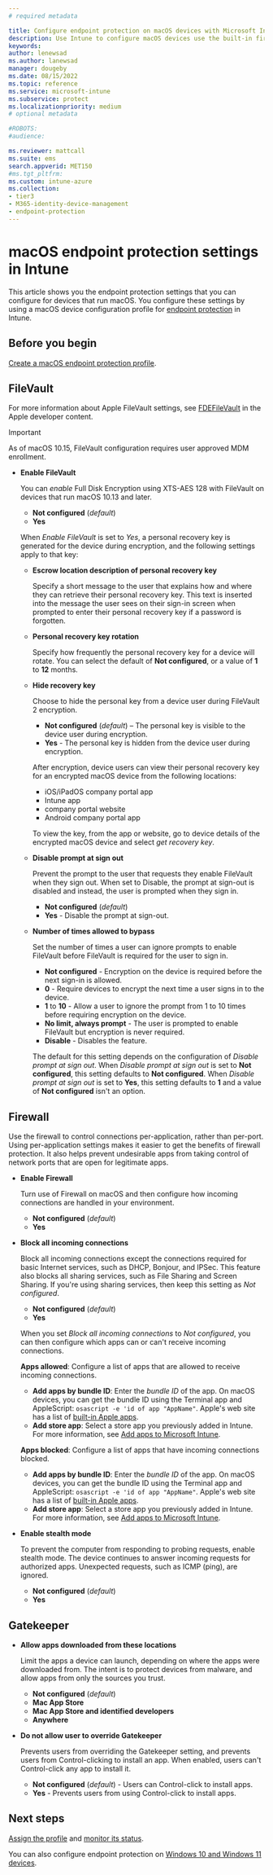 ```yaml
---
# required metadata

title: Configure endpoint protection on macOS devices with Microsoft Intune | Microsoft Docs
description: Use Intune to configure macOS devices use the built-in firewall to allow or block specific apps or to use stealth mode, to use Gatekeeper to determine where apps install, and to use FileVault disk encryption.
keywords:
author: lenewsad
ms.author: lanewsad
manager: dougeby
ms.date: 08/15/2022
ms.topic: reference
ms.service: microsoft-intune
ms.subservice: protect
ms.localizationpriority: medium
# optional metadata

#ROBOTS:
#audience:

ms.reviewer: mattcall
ms.suite: ems
search.appverid: MET150
#ms.tgt_pltfrm:
ms.custom: intune-azure
ms.collection:
- tier3
- M365-identity-device-management
- endpoint-protection
---
```


# macOS endpoint protection settings in Intune

This article shows you the endpoint protection settings that you can configure for devices that run macOS. You configure these settings by using a macOS device configuration profile for [endpoint protection](endpoint-protection-configure.md) in Intune.

## Before you begin

[Create a macOS endpoint protection profile](endpoint-protection-configure.md).

## FileVault

For more information about Apple FileVault settings, see [FDEFileVault](https://developer.apple.com/documentation/devicemanagement/fdefilevault) in the Apple developer content.

> [!IMPORTANT]
> As of macOS 10.15, FileVault configuration requires user approved MDM enrollment.

- **Enable FileVault**  

  You can *enable* Full Disk Encryption using XTS-AES 128 with FileVault on devices that run macOS 10.13 and later.

  - **Not configured** (*default*)
  - **Yes**

  When *Enable FileVault* is set to *Yes*, a personal recovery key is generated for the device during encryption, and the following settings apply to that key:

  - **Escrow location description of personal recovery key**

    Specify a short message to the user that explains how and where they can retrieve their personal recovery key. This text is inserted into the message the user sees on their sign-in screen when prompted to enter their personal recovery key if a password is forgotten.

  - **Personal recovery key rotation**

    Specify how frequently the personal recovery key for a device will rotate. You can select the default of **Not configured**, or a value of **1** to **12** months.

  - **Hide recovery key**

    Choose to hide the personal key from a device user during FileVault 2 encryption.

    - **Not configured**  (*default*) – The personal key is visible to the device user during encryption.
    - **Yes** - The personal key is hidden from the device user during encryption.

    After encryption, device users can view their personal recovery key for an encrypted macOS device from the following locations:
    - iOS/iPadOS company portal app
    - Intune app
    - company portal website
    - Android company portal app

    To view the key, from the app or website, go to device details of the encrypted macOS device and select *get recovery key*.

  - **Disable prompt at sign out**

    Prevent the prompt to the user that requests they enable FileVault when they sign out.  When set to Disable, the prompt at sign-out is disabled and instead, the user is prompted when they sign in.

    - **Not configured** (*default*)
    - **Yes** - Disable the prompt at sign-out.

  - **Number of times allowed to bypass**

    Set the number of times a user can ignore prompts to enable FileVault before FileVault is required for the user to sign in.

    - **Not configured** - Encryption on the device is required before the next sign-in is allowed.
    - **0** - Require devices to encrypt the next time a user signs in to the device.
    - **1** to **10** - Allow a user to ignore the prompt from 1 to 10 times before requiring encryption on the device.
    - **No limit, always prompt** - The user is prompted to enable FileVault but encryption is never required.
    - **Disable** - Disables the feature.

    The default for this setting depends on the configuration of *Disable prompt at sign out*. When *Disable prompt at sign out* is set to **Not configured**, this setting defaults to **Not configured**. When *Disable prompt at sign out* is set to **Yes**, this setting defaults to **1** and a value of **Not configured** isn't an option.

## Firewall

Use the firewall to control connections per-application, rather than per-port. Using per-application settings makes it easier to get the benefits of firewall protection. It also helps prevent undesirable apps from taking control of network ports that are open for legitimate apps.

- **Enable Firewall**

  Turn use of Firewall on macOS and then configure how incoming connections are handled in your environment.

  - **Not configured** (*default*)
  - **Yes**

- **Block all incoming connections**

  Block all incoming connections except the connections required for basic Internet services, such as DHCP, Bonjour, and IPSec. This feature also blocks all sharing services, such as File Sharing and Screen Sharing. If you're using sharing services, then keep this setting as *Not configured*.

  - **Not configured** (*default*)
  - **Yes**

  When you set *Block all incoming connections* to *Not configured*, you can then configure which apps can or can't receive incoming connections.

  **Apps allowed**: Configure a list of apps that are allowed to receive incoming connections.

  - **Add apps by bundle ID**: Enter the *bundle ID* of the app. On macOS devices, you can get the bundle ID using the Terminal app and AppleScript: `osascript -e 'id of app "AppName"`. Apple's web site has a list of [built-in Apple apps](https://support.apple.com/HT208094).
  - **Add store app**: Select a store app you previously added in Intune. For more information, see [Add apps to Microsoft Intune](../apps/apps-add.md).

  **Apps blocked**: Configure a list of apps that have incoming connections blocked.

  - **Add apps by bundle ID**: Enter the *bundle ID* of the app. On macOS devices, you can get the bundle ID using the Terminal app and AppleScript: `osascript -e 'id of app "AppName"`. Apple's web site has a list of [built-in Apple apps](https://support.apple.com/HT208094).
  - **Add store app**: Select a store app you previously added in Intune. For more information, see [Add apps to Microsoft Intune](../apps/apps-add.md).

- **Enable stealth mode**

  To prevent the computer from responding to probing requests, enable stealth mode. The device continues to answer incoming requests for authorized apps. Unexpected requests, such as ICMP (ping), are ignored.

  - **Not configured** (*default*)
  - **Yes**

## Gatekeeper

- **Allow apps downloaded from these locations**

  Limit the apps a device can launch, depending on where the apps were downloaded from. The intent is to protect devices from malware, and allow apps from only the sources you trust.

  - **Not configured** (*default*)
  - **Mac App Store**
  - **Mac App Store and identified developers**
  - **Anywhere**

- **Do not allow user to override Gatekeeper**

  Prevents users from overriding the Gatekeeper setting, and prevents users from Control-clicking to install an app. When enabled, users can't Control-click any app to install it.

  - **Not configured** (*default*) - Users can Control-click to install apps.
  - **Yes** - Prevents users from using Control-click to install apps.

## Next steps

[Assign the profile](../configuration/device-profile-assign.md) and [monitor its status](../configuration/device-profile-monitor.md).

You can also configure endpoint protection on [Windows 10 and Windows 11 devices](endpoint-protection-windows-10.md).
